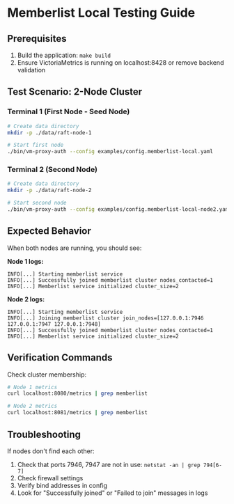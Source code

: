 # Memberlist Local Testing Guide

## Prerequisites
1. Build the application: `make build`
2. Ensure VictoriaMetrics is running on localhost:8428 or remove backend validation

## Test Scenario: 2-Node Cluster

### Terminal 1 (First Node - Seed Node)
```bash
# Create data directory
mkdir -p ./data/raft-node-1

# Start first node
./bin/vm-proxy-auth --config examples/config.memberlist-local.yaml
```

### Terminal 2 (Second Node)
```bash
# Create data directory  
mkdir -p ./data/raft-node-2

# Start second node
./bin/vm-proxy-auth --config examples/config.memberlist-local-node2.yaml
```

## Expected Behavior

When both nodes are running, you should see:

**Node 1 logs:**
```
INFO[...] Starting memberlist service
INFO[...] Successfully joined memberlist cluster nodes_contacted=1
INFO[...] Memberlist service initialized cluster_size=2
```

**Node 2 logs:**
```
INFO[...] Starting memberlist service  
INFO[...] Joining memberlist cluster join_nodes=[127.0.0.1:7946 127.0.0.1:7947 127.0.0.1:7948]
INFO[...] Successfully joined memberlist cluster nodes_contacted=1
INFO[...] Memberlist service initialized cluster_size=2
```

## Verification Commands

Check cluster membership:
```bash
# Node 1 metrics
curl localhost:8080/metrics | grep memberlist

# Node 2 metrics  
curl localhost:8081/metrics | grep memberlist
```

## Troubleshooting

If nodes don't find each other:
1. Check that ports 7946, 7947 are not in use: `netstat -an | grep 794[6-7]`
2. Check firewall settings
3. Verify bind addresses in config
4. Look for "Successfully joined" or "Failed to join" messages in logs